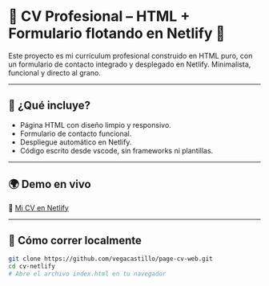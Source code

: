 # 💼 CV Profesional – HTML + Formulario flotando en Netlify 🎈

Este proyecto es mi currículum profesional construido en HTML puro, con un formulario de contacto integrado y desplegado en Netlify. 
Minimalista, funcional y directo al grano.

---

## 🧠 ¿Qué incluye?

- Página HTML con diseño limpio y responsivo.
- Formulario de contacto funcional.
- Despliegue automático en Netlify.
- Código escrito desde vscode, sin frameworks ni plantillas.

---

## 🌍 Demo en vivo

🔗 [Mi CV en Netlify](https://cv-vegacastillo.netlify.app)

---

## 🚀 Cómo correr localmente

```bash
git clone https://github.com/vegacastillo/page-cv-web.git
cd cv-netlify
# Abre el archivo index.html en tu navegador
